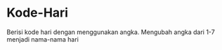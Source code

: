 # Kode-Hari
Berisi kode hari dengan menggunakan angka.
Mengubah angka dari 1-7 menjadi nama-nama hari
